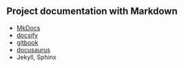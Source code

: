 ## Project documentation with Markdown

- [MkDocs](https://www.mkdocs.org/)
- [docsify](https://docsify.js.org/#/)
- [gitbook](https://www.gitbook.com/)
- [docusaurus](https://docusaurus.io/fr/)
- Jekyll, Sphinx

